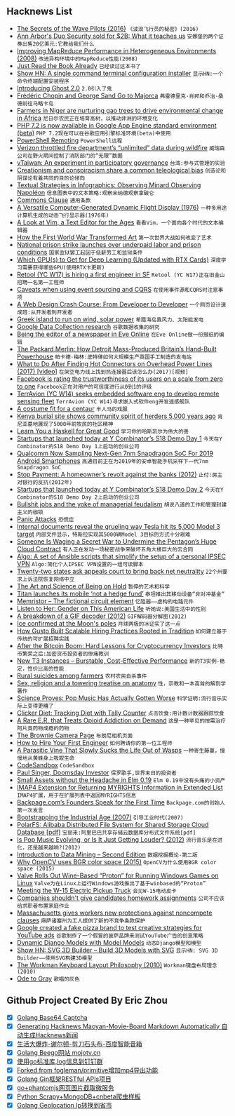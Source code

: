## Hacknews List


- [The Secrets of the Wave Pilots (2016)](https://www.nytimes.com/2016/03/20/magazine/the-secrets-of-the-wave-pilots.html)  `《波浪飞行员的秘密》(2016)`
- [Ann Arbor&#39;s Duo Security sold for $2B: What it teaches us](https://www.freep.com/story/money/business/john-gallagher/2018/08/19/duo-security-cisco-ann-arbor/999379002/)  `安娜堡的两个证券出售20亿美元:它教给我们什么`
- [Improving MapReduce Performance in Heterogeneous Environments (2008)](https://www.usenix.org/legacy/event/osdi08/tech/full_papers/zaharia/zaharia_html/index.html)  `改进异构环境中的MapReduce性能(2008)`
- [Just Read the Book Already](https://slate.com/culture/2018/08/reader-come-home-by-maryanne-wolf-reviewed.html)  `已经读过这本书了`
- [Show HN: A single command terminal configuration installer](https://noobs-term.com)  `显示HN:一个命令终端配置安装程序`
- [Introducing Ghost 2.0](https://blog.ghost.org/2-0/)  `2.0引入了鬼`
- [Frédéric Chopin and George Sand Go to Majorca](https://www.laphamsquarterly.org/roundtable/there-are-no-pianos-be-had-here)  `弗雷德里克·肖邦和乔治·桑德前往马略卡岛`
- [Farmers in Niger are nurturing gao trees to drive environmental change in Africa](https://www.theguardian.com/world/2018/aug/16/regreening-niger-how-magical-gaos-transformed-land)  `尼日尔农民正在培育高树，以推动非洲的环境变化`
- [PHP 7.2 is now available in Google App Engine standard environment (beta)](https://cloud.google.com/appengine/docs/standard/php7/)  `PHP 7.2现在可以在谷歌应用引擎标准环境(beta)中使用`
- [PowerShell Remoting](https://www.sconstantinou.com/powershell-remoting/)  `PowerShell远程`
- [Verizon throttled fire department’s “unlimited” data during wildfire](https://arstechnica.com/tech-policy/2018/08/verizon-throttled-fire-departments-unlimited-data-during-calif-wildfire/)  `威瑞森公司在野火期间控制了消防部门的“无限”数据`
- [vTaiwan: An experiment in participatory governance](https://www.technologyreview.com/s/611816/the-simple-but-ingenious-system-taiwan-uses-to-crowdsource-its-laws/)  `台湾:参与式管理的实验`
- [Creationism and conspiracism share a common teleological bias](https://www.cell.com/current-biology/fulltext/S0960-9822(18)30863-7)  `创造论和阴谋论有着共同的目的论倾向`
- [Textual Strategies in Infographics: Observing Minard Observing Napoléon](https://www.masswerk.at/nowgobang/2018/observing-minard)  `信息图表中的文本策略:观察米纳德观察拿破仑`
- [Commons Clause](https://redislabs.com/community/commons-clause/)  `通用条款`
- [A Versatile Computer-Generated Dynamic Flight Display (1976)](https://archive.org/details/AVersatileComputerGeneratedDynamicFlightDisplay)  `一种多用途计算机生成的动态飞行显示器(1976年)`
- [A Look at Vim, a Text Editor for the Ages](https://thenewstack.io/a-look-at-vim-a-text-editor-for-the-ages/)  `看看Vim，一个面向各个时代的文本编辑器`
- [How the First World War Transformed Art](https://www.newstatesman.com/culture/art-design/2018/08/after-bullets-brushes-how-first-world-war-transformed-art)  `第一次世界大战如何改变了艺术`
- [National prison strike launches over underpaid labor and prison conditions](https://slate.com/news-and-politics/2018/08/national-prison-strike-launches-over-underpaid-labor-and-prison-conditions.html)  `国家监狱罢工起因于低薪劳工和监狱条件`
- [Which GPU(s) to Get for Deep Learning (Updated with RTX Cards)](http://timdettmers.com/2018/08/21/which-gpu-for-deep-learning/)  `深度学习需要获得哪些GPU(使用RTX卡更新)`
- [Retool (YC W17) is hiring a first engineer in SF](item?id=17814939)  `Retool (YC W17)正在旧金山招聘一名第一工程师`
- [Caveats when using event sourcing and CQRS](https://medium.com/@hugo.oliveira.rocha/what-they-dont-tell-you-about-event-sourcing-6afc23c69e9a)  `在使用事件源和CQRS时注意事项`
- [A Web Design Crash Course: From Developer to Developer](https://zen-of-programming.com/design)  `一个网页设计速成班:从开发者到开发者`
- [Greek island to run on wind, solar power](https://techxplore.com/news/2018-08-renewable-resort-greek-island-solar.html)  `希腊海岛靠风力、太阳能发电`
- [Google Data Collection research](https://digitalcontentnext.org/blog/2018/08/21/google-data-collection-research/)  `谷歌数据收集的研究`
- [Being the editor of a newspaper in Eve Online](https://www.rockpapershotgun.com/2018/08/20/whats-it-like-being-the-editor-of-a-newspaper-in-eve-online/)  `在Eve Online做一份报纸的编辑`
- [The Packard Merlin: How Detroit Mass-Produced Britain’s Hand-Built Powerhouse](https://www.tested.com/art/makers/492418-packard-merlin-how-detroit-mass-produced-britains-hand-built-powerhouse/)  `帕卡德·梅林:底特律如何大规模生产英国手工制造的发电站`
- [What to Do After Finding Hot Connectors on Overhead Power Lines (2017) [video]](https://www.youtube.com/watch?v=piQpLL5nD18)  `在架空电力线上找到热连接器后该怎么办(2017)[视频]`
- [Facebook is rating the trustworthiness of its users on a scale from zero to one](https://www.washingtonpost.com/technology/2018/08/21/facebook-is-rating-trustworthiness-its-users-scale-zero-one/)  `Facebook正在对用户的可信度进行从0到1的评级`
- [TerrAvion (YC W14) seeks embedded software eng to develop remote sensing fleet](http://www.terravion.com/embedded-system-engineer)  `TerrAvion (YC W14)寻求嵌入式软件eng开发遥感舰队`
- [A costume fit for a centaur](http://blogs.bl.uk/digitisedmanuscripts/2018/08/a-costume-fit-for-a-centaur.html)  `半人马的戏服`
- [Kenya burial site shows community spirit of herders 5,000 years ago](https://www.theguardian.com/science/2018/aug/20/kenya-burial-site-shows-community-spirit-of-herders-5000-years-ago)  `肯尼亚墓地展现了5000年前牧民的社区精神`
- [Learn You a Haskell for Great Good](http://learnyouahaskell.com/)  `学习你的哈斯凯尔为伟大的善`
- [Startups that launched today at Y Combinator’s S18 Demo Day 1](https://techcrunch.com/2018/08/20/here-are-the-63-startups-that-launched-today-at-y-combinators-s18-demo-day-1/)  `今天在Y Combinator的S18 Demo Day 1上启动的创业公司`
- [Qualcomm Now Sampling Next-Gen 7nm Snapdragon SoC For 2019 Android Smartphones](https://hothardware.com/news/qualcomm-samples-7nm-next-gen-snapdragon-soc)  `高通目前正在为2019年的安卓智能手机采样下一代7nm Snapdragon SoC`
- [Stop Payment: A homeowner’s revolt against the banks (2012)](https://harpers.org/archive/2012/01/stop-payment-a-homeowners-revolt-against-the-banks/)  `止付:房主对银行的反抗(2012年)`
- [Startups that launched today at Y Combinator’s S18 Demo Day 2](https://techcrunch.com/2018/08/21/all-59-startups-that-launched-today-at-y-combinators-s18-demo-day-2/)  `今天在Y Combinator的S18 Demo Day 2上启动的创业公司`
- [Bullshit jobs and the yoke of managerial feudalism](https://www.economist.com/open-future/2018/06/29/bullshit-jobs-and-the-yoke-of-managerial-feudalism)  `胡说八道的工作和管理封建主义的枷锁`
- [Panic Attacks](https://avc.com/2018/08/panic-attacks/)  `恐慌症`
- [Internal documents reveal the grueling way Tesla hit its 5,000 Model 3 target](https://www.thisisinsider.com/tesla-hit-model-3-target-by-reworking-thousands-of-cars-2018-8)  `内部文件显示，特斯拉实现其5000辆Model 3目标的方式十分艰难`
- [Someone Is Waging a Secret War to Undermine the Pentagon’s Huge Cloud Contract](https://www.defenseone.com/technology/2018/08/someone-waging-secret-war-undermine-pentagons-huge-cloud-contract/150685/)  `有人正在发动一场秘密战争来破坏五角大楼巨大的云合同`
- [Algo: A set of Ansible scripts that simplify the setup of a personal IPSEC VPN](https://github.com/trailofbits/algo)  `Algo:简化个人IPSEC VPN设置的一组可读脚本`
- [Twenty-two states ask appeals court to bring back net neutrality](https://techcrunch.com/2018/08/21/twenty-two-states-ask-appeals-court-to-bring-back-net-neutrality/)  `22个州要求上诉法院恢复网络中立`
- [The Art and Science of Being on Hold](http://www.bbc.com/capital/story/20180817-the-art-and-science-of-being-on-hold)  `暂停的艺术和科学`
- [Titan launches its mobile ‘not a hedge fund’](https://techcrunch.com/2018/08/20/titan-invest/)  `泰坦推出其移动设备“非对冲基金”`
- [Memristor – The fictional circuit element](https://arxiv.org/abs/1808.05982)  `忆阻器——虚构的电路元件`
- [Listen to Her: Gender on This American Life](https://pudding.cool/2017/09/this-american-life/)  `听她说:美国生活中的性别`
- [A breakdown of a GIF decoder (2012)](http://commandlinefanatic.com/cgi-bin/showarticle.cgi?article=art011)  `GIF解码器分解图(2012)`
- [Ice confirmed at the Moon&#39;s poles](https://phys.org/news/2018-08-ice-moon-poles.amp)  `月球两极的冰证实了这一点`
- [How Gusto Built Scalable Hiring Practices Rooted in Tradition](http://firstround.com/review/how-gusto-built-scalable-hiring-practices-rooted-in-tradition/)  `如何建立基于传统的可扩展招聘实践`
- [After the Bitcoin Boom: Hard Lessons for Cryptocurrency Investors](https://www.nytimes.com/2018/08/20/technology/cryptocurrency-investor-losses.html)  `比特币繁荣之后:加密货币投资者的惨痛教训`
- [New T3 Instances – Burstable, Cost-Effective Performance](https://aws.amazon.com/blogs/aws/new-t3-instances-burstable-cost-effective-performance/)  `新的T3实例-稳定，性价比高的性能`
- [Rural suicides among farmers](https://www.cnn.com/2018/08/21/health/rural-suicides-among-farmers/index.html)  `农村农民自杀事件`
- [Sex, religion and a towering treatise on anatomy](https://www.nature.com/articles/d41586-018-05941-0)  `性，宗教和一本高耸的解剖学著作`
- [Science Proves: Pop Music Has Actually Gotten Worse](https://www.smithsonianmag.com/smart-news/science-proves-pop-music-has-actually-gotten-worse-8173368/?no-ist)  `科学证明:流行音乐实际上变得更糟了`
- [Clicker Diet: Tracking Diet with Tally Counter](https://clickerdiet.com/)  `点击饮食:用计数计数器跟踪饮食`
- [A Rare E.R. that Treats Opioid Addiction on Demand](https://www.nytimes.com/2018/08/18/health/opioid-addiction-treatment.html)  `这是一种罕见的按需治疗阿片类药物成瘾的药物`
- [The Brownie Camera Page](https://www.brownie-camera.com/)  `布朗尼相机页面`
- [How to Hire Your First Engineer](https://blog.ycombinator.com/how-to-hire-your-first-engineer/)  `如何聘请你的第一位工程师`
- [A Parasitic Vine That Slowly Sucks the Life Out of Wasps](https://www.theatlantic.com/science/archive/2018/08/parasite-vine-wasp-tumor/567823/?single_page=true)  `一种寄生藤蔓，慢慢地从黄蜂身上吸取生命`
- [CodeSandbox](https://codesandbox.io/)  `CodeSandbox`
- [Paul Singer, Doomsday Investor](https://www.newyorker.com/magazine/2018/08/27/paul-singer-doomsday-investor)  `保罗歌手,世界末日的投资者`
- [Small Assets without the Headache in Elm 0.19](https://elm-lang.org/blog/small-assets-without-the-headache)  `Elm 0.19中没有头痛的小资产`
- [IMAP4 Extension for Returning MYRIGHTS Information in Extended List](https://tools.ietf.org/html/rfc8440)  `IMAP4扩展，用于在扩展列表中返回MYRIGHTS信息`
- [Backpage.com’s Founders Speak for the First Time](https://reason.com/archives/2018/08/21/backpage-founders-larkin-and-lacey-speak)  `Backpage.com的创始人第一次发言`
- [Bootstrapping the Industrial Age (2007)](https://medium.com/@kevin2kelly/bootstrapping-the-industrial-age-dc8a100b351d)  `引导工业时代(2007)`
- [PolarFS: Alibaba Distributed File System for Shared Storage Cloud Database [pdf]](http://www.vldb.org/pvldb/vol11/p1849-cao.pdf)  `宝丽来:阿里巴巴共享存储云数据库分布式文件系统[pdf]`
- [Is Pop Music Evolving, or Is It Just Getting Louder? (2012)](https://blogs.scientificamerican.com/observations/is-pop-music-evolving-or-is-it-just-getting-louder/)  `流行音乐是在进化，还是越来越响?(2012)`
- [Introduction to Data Mining – Second Edition](https://www-users.cs.umn.edu/~kumar001/dmbook/index.php)  `数据挖掘概论-第二版`
- [Why OpenCV uses BGR color space (2015)](https://www.learnopencv.com/why-does-opencv-use-bgr-color-format/)  `OpenCV为什么使用BGR color space (2015)`
- [Valve Rolls Out Wine-Based “Proton” for Running Windows Games on Linux](https://www.phoronix.com/scan.php?page=news_item&amp;px=Valve-Steam-Play-Proton-Linux)  `Valve为在Linux上运行Windows游戏推出了基于winbased的“Proton”`
- [Meeting the W-15 Electric Pickup Truck](https://cleantechnica.com/2018/08/15/workhorse-w-15-surefly-electric-vehicles-take-new-york-city-by-storm/)  `会见W-15电动皮卡`
- [Companies shouldn&#39;t give candidates homework assignments](http://www.gayle.com/blog/2013/09/18/companies-who-give-candidates-homework-assignments-knock-it-off)  `公司不应该给求职者布置家庭作业`
- [Massachusetts gives workers new protections against noncompete clauses](https://arstechnica.com/tech-policy/2018/08/massachusetts-gives-workers-new-protections-against-noncompete-clauses/)  `麻萨诸塞州为工人提供了新的不竞争条款保护`
- [Google created a fake pizza brand to test creative strategies for YouTube ads](https://techcrunch.com/2018/08/20/google-doctor-fork/)  `谷歌制作了一个假冒的披萨品牌来测试YouTube广告的创意策略`
- [Dynamic Django Models with Model Models](https://www.protoapi.net/blog/2/)  `动态Django模型和模型`
- [Show HN: SVG 3D Builder – Build 3D Models with SVG](https://github.com/captainwz/svg-3d-builder)  `显示HN: SVG 3D Builder——使用SVG构建3D模型`
- [The Workman Keyboard Layout Philosophy (2010)](http://workmanlayout.org/)  `Workman键盘布局理念(2010)`
- [Ode to Gray](https://www.theparisreview.org/blog/2018/08/21/ode-to-gray/)  `歌唱的灰色`

## Github Project Created By Eric Zhou

- [x] [Golang Base64 Captcha](https://github.com/mojocn/base64Captcha)
- [x] [Generating Hacknews Maoyan-Movie-Board Markdown Automatically 自动生成Hacknews新闻](https://github.com/dejavuzhou/md-genie)
- [x] [生活大爆炸-谢尔顿-剪刀石头布-百度智能音箱](https://github.com/mojocn/dueros-bang-game)
- [x] [Golang Beego网站 mojotv.cn](https://github.com/mojocn/www.mojotv.cn)
- [x] [使用go标准库,log信息到钉钉群](https://github.com/mojocn/dooger)
- [x] [Forked from fogleman/primitive增加mp4导出功能](https://github.com/mojocn/primitive)
- [x] [Golang Gin框架RESTful APIs项目](https://github.com/JJJJJJJerk/ezier-golang-web-api-framework)
- [x] [go+phantomjs网页图片截取微服务](https://github.com/mojocn/screen_shot)
- [x] [Python Scrapy+MongoDB+cnbeta爬虫样板](https://github.com/mojocn/scrapy_mongodb_boilerplate_cnbeta)
- [x] [Golang Geolocation Ip转换到省市](https://github.com/mojocn/ip2location)